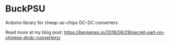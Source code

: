 # BuckPSU
Arduino library for cheap-as-chips DC-DC converters

Read more at my blog post: https://benjames.io/2018/06/29/secret-uart-on-chinese-dcdc-converters/
